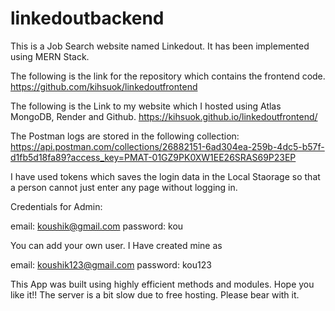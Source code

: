 # linkedoutbackend

This is a Job Search website named Linkedout.
It has been implemented using MERN Stack.

The following is the link for the repository which contains the frontend code.
https://github.com/kihsuok/linkedoutfrontend

The following is the Link to my website which I hosted using Atlas MongoDB, Render and Github.
https://kihsuok.github.io/linkedoutfrontend/

The Postman logs are stored in the following collection:
https://api.postman.com/collections/26882151-6ad304ea-259b-4dc5-b57f-d1fb5d18fa89?access_key=PMAT-01GZ9PK0XW1EE26SRAS69P23EP

I have used tokens which saves the login data in the Local Staorage so that a person cannot just enter any page without logging in.

Credentials for Admin:

email: koushik@gmail.com
password: kou

You can add your own user. I Have created mine as

email: koushik123@gmail.com
password: kou123

This App was built using highly efficient methods and modules. Hope you like it!!
The server is a bit slow due to free hosting. Please bear with it.
